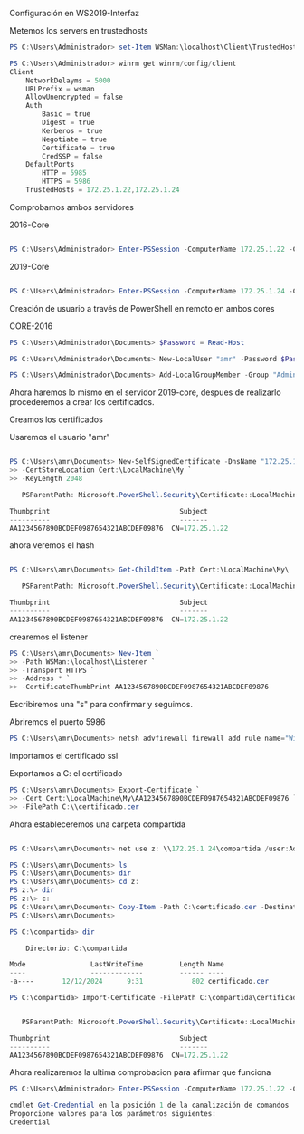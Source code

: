 Configuración en WS2019-Interfaz

Metemos los servers en trustedhosts

```powershell
PS C:\Users\Administrador> set-Item WSMan:\localhost\Client\TrustedHosts -Value "172.25.1.22,172.25.1.24"
```

```powershell
PS C:\Users\Administrador> winrm get winrm/config/client
Client
    NetworkDelayms = 5000
    URLPrefix = wsman
    AllowUnencrypted = false
    Auth
        Basic = true
        Digest = true
        Kerberos = true
        Negotiate = true
        Certificate = true
        CredSSP = false
    DefaultPorts
        HTTP = 5985
        HTTPS = 5986
    TrustedHosts = 172.25.1.22,172.25.1.24
```

Comprobamos ambos servidores

2016-Core

```powershell

PS C:\Users\Administrador> Enter-PSSession -ComputerName 172.25.1.22 -Credential (Get-Credential)
```


2019-Core

```powershell

PS C:\Users\Administrador> Enter-PSSession -ComputerName 172.25.1.24 -Credential (Get-Credential)
```

Creación de usuario a través de PowerShell en remoto en ambos cores

CORE-2016

```powershell
PS C:\Users\Administrador\Documents> $Password = Read-Host 
```
```powershell 
PS C:\Users\Administrador\Documents> New-LocalUser "amr" -Password $Password -FullName "administrador-amr" -Description "Usuario de administrador"
```
```powershell
PS C:\Users\Administrador\Documents> Add-LocalGroupMember -Group "Administradores" -Member "administrador"
```

Ahora haremos lo mismo en el servidor 2019-core, despues de realizarlo procederemos a crear los certificados.

Creamos los certificados 

Usaremos el usuario "amr"

```powershell

PS C:\Users\amr\Documents> New-SelfSignedCertificate -DnsName "172.25.1.22" `
>> -CertStoreLocation Cert:\LocalMachine\My `
>> -KeyLength 2048

   PSParentPath: Microsoft.PowerShell.Security\Certificate::LocalMachine\My

Thumbprint                                Subject
----------                                -------
AA1234567890BCDEF0987654321ABCDEF09876  CN=172.25.1.22
```

ahora veremos el hash

```powershell

PS C:\Users\amr\Documents> Get-ChildItem -Path Cert:\LocalMachine\My\

   PSParentPath: Microsoft.PowerShell.Security\Certificate::LocalMachine\My

Thumbprint                                Subject
----------                                -------
AA1234567890BCDEF0987654321ABCDEF09876  CN=172.25.1.22

```
crearemos el listener

```powershell
PS C:\Users\amr\Documents> New-Item `
>> -Path WSMan:\localhost\Listener `
>> -Transport HTTPS `
>> -Address * `
>> -CertificateThumbPrint AA1234567890BCDEF0987654321ABCDEF09876

``` 
Escribiremos una "s" para confirmar y seguimos.

Abriremos el puerto 5986

```powershell
PS C:\Users\amr\Documents> netsh advfirewall firewall add rule name="WinRMhttps" protocol=TCP dir=in localport=5986 action=allow
```
importamos el certificado ssl

Exportamos a C: el certificado

```powershell
PS C:\Users\amr\Documents> Export-Certificate `
>> -Cert Cert:\LocalMachine\My\AA1234567890BCDEF0987654321ABCDEF09876 `
>> -FilePath C:\\certificado.cer
```

Ahora estableceremos una carpeta compartida

```powershell

PS C:\Users\amr\Documents> net use z: \\172.25.1 24\compartida /user:Admin Villabalter1

PS C:\Users\amr\Documents> ls
PS C:\Users\amr\Documents> dir
PS C:\Users\amr\Documents> cd z:
PS z:\> dir
PS z:\> c:
PS C:\Users\amr\Documents> Copy-Item -Path C:\certificado.cer -Destination Z:\
PS C:\Users\amr\Documents>
```

```powershell
PS C:\compartida> dir

    Directorio: C:\compartida

Mode                LastWriteTime         Length Name
----                -------------         ------ ----
-a----       12/12/2024      9:31            802 certificado.cer
```

```powershell
PS C:\compartida> Import-Certificate -FilePath C:\compartida\certificado.cer -CertStoreLocation Cert:\LocalMachine\Root\


   PSParentPath: Microsoft.PowerShell.Security\Certificate::LocalMachine\Root

Thumbprint                                Subject
----------                                -------
AA1234567890BCDEF0987654321ABCDEF09876  CN=172.25.1.22
```

Ahora realizaremos la ultima comprobacion para afirmar que funciona
```powershell
PS C:\Users\Administrador> Enter-PSSession -ComputerName 172.25.1.22 -Credential (Get-Credential) -UseSSL

cmdlet Get-Credential en la posición 1 de la canalización de comandos
Proporcione valores para los parámetros siguientes:
Credential
```